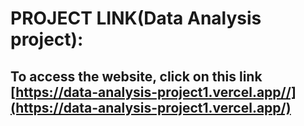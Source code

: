 # PROJECT LINK(Data Analysis project):
## To access the website, click on this link [https://data-analysis-project1.vercel.app//](https://data-analysis-project1.vercel.app/)



